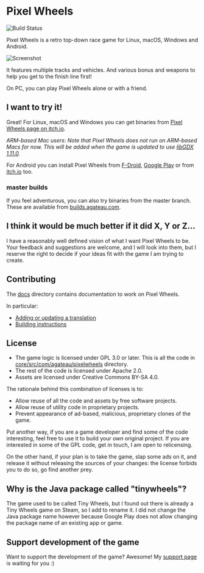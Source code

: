 # Pixel Wheels

![Build Status](https://github.com/agateau/pixelwheels/workflows/main/badge.svg)

Pixel Wheels is a retro top-down race game for Linux, macOS, Windows and Android.

![Screenshot](fastlane/metadata/android/en-US/images/phoneScreenshots/4-gun.png)

It features multiple tracks and vehicles. And various bonus and weapons to help you get to the finish line first!

On PC, you can play Pixel Wheels alone or with a friend.

## I want to try it!

Great! For Linux, macOS and Windows you can get binaries from [Pixel Wheels page on itch.io][itch].

_ARM-based Mac users: Note that Pixel Wheels does not run on ARM-based Macs for now. This will be added when the game is updated to use [libGDX 1.11.0][libgdx-arm-mac]._

[libgdx-arm-mac]: https://github.com/libgdx/libgdx/releases/tag/1.11.0

For Android you can install Pixel Wheels from [F-Droid][fd], [Google Play][gplay] or from [itch.io][itch] too.

[itch]: https://agateau.itch.io/pixelwheels
[fd]: https://f-droid.org/packages/com.agateau.tinywheels.android/
[gplay]: https://play.google.com/store/apps/details?id=com.agateau.tinywheels.android

### master builds

If you feel adventurous, you can also try binaries from the master branch. These are available from [builds.agateau.com][builds-agateau].

[builds-agateau]: https://builds.agateau.com/pixelwheels

## I think it would be much better if it did X, Y or Z...

I have a reasonably well defined vision of what I want Pixel Wheels to be. Your feedback and suggestions are welcome, and I will look into them, but I reserve the right to decide if your ideas fit with the game I am trying to create.

## Contributing

The [docs](docs/) directory contains documentation to work on Pixel Wheels.

In particular:

- [Adding or updating a translation](docs/translations.md)
- [Building instructions](docs/building.md)

[build]: docs/building.md

## License

- The game logic is licensed under GPL 3.0 or later. This is all the code in [core/src/com/agateau/pixelwheels](core/src/com/agateau/pixelwheels) directory.
- The rest of the code is licensed under Apache 2.0.
- Assets are licensed under Creative Commons BY-SA 4.0.

The rationale behind this combination of licenses is to:

- Allow reuse of all the code and assets by free software projects.
- Allow reuse of utility code in proprietary projects.
- Prevent appearance of ad-based, malicious, proprietary clones of the game.

Put another way, if you are a game developer and find some of the code interesting, feel free to use it to build your *own* original project. If you are interested in some of the GPL code, get in touch, I am open to relicensing.

On the other hand, if your plan is to take the game, slap some ads on it, and release it without releasing the sources of your changes: the license forbids you to do so, go find another prey.

## Why is the Java package called "tinywheels"?

The game used to be called Tiny Wheels, but I found out there is already a Tiny Wheels game on Steam, so I add to rename it. I did not change the Java package name however because Google Play does not allow changing the package name of an existing app or game.

## Support development of the game

Want to support the development of the game? Awesome! My [support page][support] is waiting for you :)

[support]: https://agateau.com/support/
